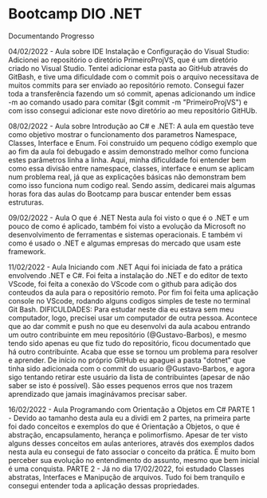 # Bootcamp DIO .NET
Documentando Progresso

04/02/2022 - Aula sobre IDE Instalação e Configuração do Visual Studio:
  Adicionei ao repositório o diretório PrimeiroProjVS, que é um diretório criado no Visual Studio. Tentei adicionar esta pasta ao GitHub através do GitBash, e tive uma dificuldade com o commit pois o arquivo necessitava de muitos commits para ser enviado ao repositório remoto. Consegui fazer toda a transferência fazendo um só commit, apenas adicionando um índice -m ao comando usado para comitar ($git commit -m "PrimeiroProjVS") e com isso consegui adicionar este novo diretório ao meu repositório GitHUb.

08/02/2022 - Aula sobre Introdução ao C# e .NET:
	A aula em questão teve como objetivo mostrar o funcionamento dos parametros Namespace, Classes, Interface e Enum. Foi construido um pequeno código exemplo que ao fim da aula foi debugado e assim demonstrado melhor como funciona estes parâmetros linha a linha. Aqui, minha dificuldade foi entender bem como essa divisão entre namespace, classes, interface e enum se aplicam num problema real, já que as explicações básicas não demonstram bem como isso funciona num codigo real. Sendo assim, dedicarei mais algumas horas fora das aulas do Bootcamp para buscar entender bem essas estruturas.

09/02/2022 - Aula O que é .NET
	Nesta aula foi visto o que é o .NET e um pouco de como é aplicado, também foi visto a evolução da Microsoft no desenvolvimento de ferramentas e sistemas operacionais. E também vi como é usado o .NET e algumas empresas do mercado que usam este framework.

11/02/2022 - Aula Iniciando com .NET
	Aqui foi iniciada de fato a prática envolvendo .NET e C#. Foi feita a instalação do .NET e do editor de texto VScode, foi feita a conexão do VScode com o github para adição dos conteudos da aula para o repositório remoto. Por fim foi feita uma aplicação console no VScode, rodando alguns codigos simples de teste no terminal Git Bash.
DIFICULDADES: Para estudar neste dia eu estava sem meu computador, logo, precisei usar um computador de outra pessoa. Acontece que ao dar commit e push no que eu desenvolvi da aula acabou entrando um outro contribuinte em meu repositório (@Gustavo-Barbos), e mesmo tendo sido apenas eu que fiz tudo do repositório, ficou documentado que há outro contribuinte. Acaba que esse se tornou um problema para resolver e aprender. De início no próprio GitHub eu apaguei a pasta "dotnet" que tinha sido adicionada com o commit do usuario @Gustavo-Barbos, e agora sigo tentando retirar este usuário da lista de contribuintes (apesar de não saber se isto é possível). São esses pequenos erros que nos trazem aprendizado que jamais imaginávamos precisar saber.

16/02/2022 - Aula Programando com Orientação a Objetos em C#
	PARTE 1 - Devido ao tamanho desta aula eu a dividi em 2 partes, na primeira parte foi dado conceitos e exemplos do que é Orientação a Objetos, o que é abstração, encapsulamento, herança e polimorfismo. Apesar de ter visto alguns desses conceitos em aulas anteriores, através dos exemplos dados nesta aula eu consegui de fato associar o conceito da prática. É muito bom perceber sua evolução no entendimento do assunto, mesmo que bem inicial é uma conquista.
	PARTE 2 - Já no dia 17/02/2022, foi estudado Classes abstratas, Interfaces e Manipução de arquivos. Tudo foi bem tranquilo e consegui entender toda a aplicação dessas propriedades.
